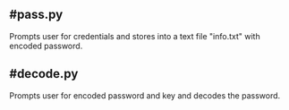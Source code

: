 
#pass.py
------------------------------------------------------------------------------------------
Prompts user for credentials and stores into a text file "info.txt" with encoded password.

#decode.py
------------------------------------------------------------------------------------------
Prompts user for encoded password and key and decodes the password.

